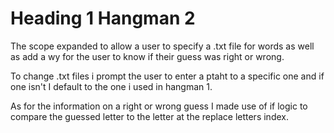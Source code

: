 # Heading 1 Hangman 2
The scope expanded to allow a user to specify a .txt file for words as well as 
add a wy for the user to know if their guess was right or wrong.

To change .txt files i prompt the user to enter a ptaht to a specific one and if
one isn't I default to the one i used in hangman 1.

As for the information on a right or wrong guess I made use of if logic to 
compare the guessed letter to the letter at the replace letters index.
